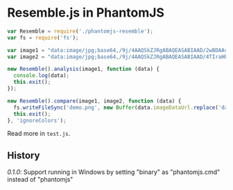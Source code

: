 # Resemble.js in PhantomJS

```js
var Resemble = require('./phantomjs-resemble');
var fs = require('fs');

var image1 = "data:image/jpg;base64,/9j/4AAQSkZJRgABAQEASABIAAD/2wBDAAcEBAQFBAcFBQcKBwUHCgwJBwcJD......";
var image2 = "data:image/jpg;base64,/9j/4AAQSkZJRgABAQEASABIAAD/4TIraHR0cDovL25zLmFkb2JlLmNvbS94Y......";

new Resemble().analysis(image1, function (data) {
  console.log(data);
  this.exit();
});

new Resemble().compare(image1, image2, function (data) {
  fs.writeFileSync('demo.png', new Buffer(data.imageDataUrl.replace('data:image/png;base64,', ''), 'base64'));
  this.exit();
}, 'ignoreColors');

```

Read more in `test.js`.


## History

*0.1.0*: Support running in Windows by setting "binary" as "phantomjs.cmd" instead of "phantomjs"

